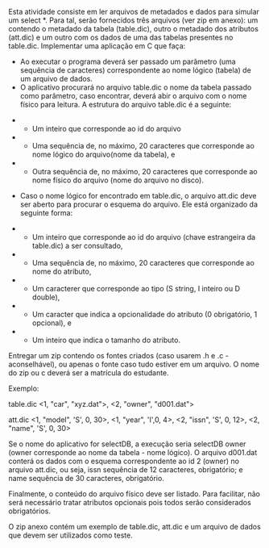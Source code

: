 Esta atividade consiste em ler arquivos de metadados e dados para simular um select *. Para tal, serão fornecidos três arquivos (ver zip em anexo): um contendo o metadado da tabela (table.dic), outro o metadado dos atributos (att.dic) e um outro com os dados de uma das tabelas presentes no table.dic.
Implementar uma aplicação em C que faça:
- Ao executar o programa deverá ser passado  um parâmetro (uma sequência de caracteres) correspondente ao nome lógico (tabela) de um arquivo de dados.
- O aplicativo procurará no arquivo table.dic o nome da tabela passado como parâmetro, caso encontrar, deverá abir o arquivo com o nome físico para leitura. A estrutura do arquivo table.dic é a seguinte: 
 * * Um inteiro que corresponde ao id do arquivo
 * * Uma sequência de, no máximo, 20 caracteres que corresponde ao nome lógico do arquivo(nome da tabela), e 
 * * Outra sequência de, no máximo, 20 caracteres que corresponde ao nome físico do arquivo (nome do arquivo no disco).
- Caso o nome lógico for encontrado em table.dic, o arquivo att.dic deve ser aberto para procurar o esquema do arquivo. Ele está organizado da seguinte forma: 
 * * Um inteiro que corresponde ao id do arquivo (chave estrangeira da table.dic) a ser consultado, 
 * * Uma sequência de, no máximo, 20 caracteres que corresponde ao nome do atributo, 
 * * Um caracterer que corresponde ao tipo (S string, I inteiro ou D double), 
 * * Um caracter que indica a opcionalidade do atributo (0 obrigatório, 1 opcional), e 
 * * Um inteiro que indica o tamanho do atributo.

Entregar um zip contendo os fontes criados (caso usarem .h e .c - aconselhável), ou apenas o fonte caso tudo estiver em um arquivo. O nome do zip ou c deverá ser a matrícula do estudante.


 Exemplo:

 table.dic <1, "car", "xyz.dat">, <2, "owner", "d001.dat">

 att.dic <1, "model", 'S', 0, 30>, <1, "year", 'I',0, 4>, <2, "issn", 'S', 0, 12>, <2, "name", 'S', 0, 30>

Se o nome do aplicativo for  selectDB, a execução seria selectDB owner (owner corresponde ao nome da tabela - nome lógico).
O arquivo d001.dat conterá os dados com o esquema correspondente ao id 2 (owner) no arquivo att.dic, ou seja, issn sequência de 12 caracteres, obrigatório; e name sequência de 30 caracteres, obrigatório.

Finalmente, o conteúdo do arquivo físico deve ser listado. Para facilitar, não será necessário tratar atributos opcionais pois todos serão considerados obrigatórios.

 O zip anexo contém um exemplo de table.dic, att.dic e um arquivo de dados que devem ser utilizados como teste.